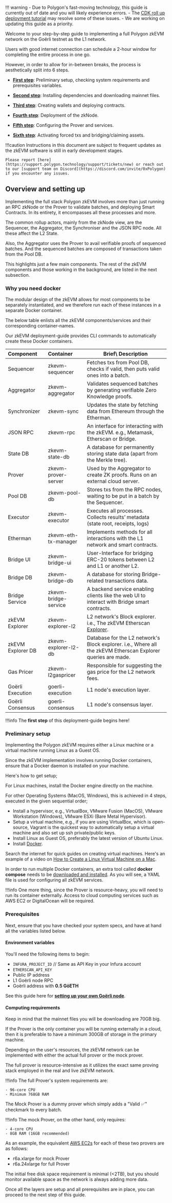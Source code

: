 !!! warning
    - Due to Polygon's fast-moving technology, this guide is currently out of date and you will likely experience errors.
    - The [CDK roll up deployment tutorial](../../../cdk/get-started/deploy-rollup/intro.md) may resolve some of these issues.
    - We are working on updating this guide as a priority.

Welcome to your step-by-step guide to implementing a full Polygon zkEVM network on the Goërli testnet as the L1 network.

Users with good internet connection can schedule a 2-hour window for completing the entire process in one go.

However, in order to allow for in-between breaks, the process is aesthetically split into 6 steps.

- [**First step**](index.md): Preliminary setup, checking system requirements and prerequisites variables.

- [**Second step**](install-dependencies.md): Installing dependencies and downloading mainnet files.

- [**Third step**](create-wallets.md): Creating wallets and deploying contracts.

- [**Fourth step**](deploy-zknode.md): Deployment of the zkNode.

- [**Fifth step**](configure-prover.md): Configuring the Prover and services.

- [**Sixth step**](setup-goerli-node.md): Activating forced txs and bridging/claiming assets.

!!!caution
    Instructions in this document are subject to frequent updates as the zkEVM software is still in early development stages.

    Please report [here](https://support.polygon.technology/support/tickets/new) or reach out to our [support team on Discord](https://discord.com/invite/0xPolygon) if you encounter any issues.

## Overview and setting up

Implementing the full stack Polygon zkEVM involves more than just running an RPC zkNode or the Prover to validate batches, and deploying Smart Contracts. In its entirety, it encompasses all these processes and more.

The common rollup actors, mainly from the zkNode view, are the Sequencer, the Aggregator, the Synchroniser and the JSON RPC node. All these affect the L2 State.

Also, the Aggregator uses the Prover to avail verifiable proofs of sequenced batches. And the sequenced batches are composed of transactions taken from the Pool DB.

This highlights just a few main components. The rest of the zkEVM components and those working in the background, are listed in the next subsection.

### Why you need docker

The modular design of the zkEVM allows for most components to be separately instantiated, and we therefore run each of these instances in a separate Docker container.

The below table enlists all the zkEVM components/services and their corresponding container-names.

Our zkEVM deployment-guide provides CLI commands to automatically create these Docker containers.

| Component         | Container            | Brief\ Description                                           |
| :---------------- | :------------------- | ------------------------------------------------------------ |
| Sequencer         | zkevm-sequencer      | Fetches txs from Pool DB, checks if valid, then puts valid ones into a batch. |
| Aggregator        | zkevm-aggregator     | Validates sequenced batches by generating verifiable Zero Knowledge proofs. |
| Synchronizer      | zkevm-sync           | Updates the state by fetching data from Ethereum through the Etherman. |
| JSON RPC          | zkevm-rpc            | An interface for interacting with the zkEVM. e.g., Metamask, Etherscan or Bridge. |
| State DB          | zkevm-state-db       | A database for permanently storing state data (apart from the Merkle tree). |
| Prover            | zkevm-prover-server  | Used by the Aggregator to create ZK proofs. Runs on an external cloud server. |
| Pool DB           | zkevm-pool-db        | Stores txs from the RPC nodes, waiting to be put in a batch by the Sequencer. |
| Executor          | zkevm-executor       | Executes all processes. Collects results’ metadata (state root, receipts, logs) |
| Etherman          | zkevm-eth-tx-manager | Implements methods for all interactions with the L1 network and smart contracts. |
| Bridge UI         | zkevm-bridge-ui      | User-Interface for bridging ERC-20 tokens between L2 and L1 or another L2. |
| Bridge DB         | zkevm-bridge-db      | A database for storing Bridge-related transactions data.     |
| Bridge Service    | zkevm-bridge-service | A backend service enabling clients like the web UI to interact with Bridge smart contracts. |
| zkEVM Explorer    | zkevm-explorer-l2    | L2 network's Block explorer. i.e., The zkEVM Etherscan [Explorer](https://zkevm.polygonscan.com). |
| zkEVM Explorer DB | zkevm-explorer-l2-db | Database for the L2 network's Block explorer. i.e., Where all the zkEVM Etherscan Explorer queries are made. |
| Gas Pricer        | zkevm-l2gaspricer    | Responsible for suggesting the gas price for the L2 network fees. |
| Goërli Execution  | goerli-execution     | L1 node's execution layer.                                   |
| Goërli Consensus  | goerli-consensus     | L1 node's consensus layer.                                   |

!!!info
    The **first step** of this deployment-guide begins here!

### Preliminary setup

Implementing the Polygon zkEVM requires either a Linux machine or a virtual machine running Linux as a Guest OS.

Since the zkEVM implementation involves running Docker containers, ensure that a Docker daemon is installed on your machine.

Here's how to get setup;

For Linux machines, install the Docker engine directly on the machine.

For other Operating Systems (MacOS, Windows), this is achieved in 4 steps, executed in the given sequential order;

- Install a hypervisor, e.g., VirtualBox, VMware Fusion (MacOS), VMware Workstation (Windows), VMware ESXi (Bare Metal Hypervisor).
- Setup a virtual machine, e.g., if you are using VirtualBox, which is open-source, Vagrant is the quickest way to automatically setup a virtual machine and also set up ssh private/public keys.
- Install Linux as Guest OS, preferably the latest version of Ubuntu Linux.
- Install [Docker](https://docs.docker.com/desktop/install/linux-install/).

Search the internet for quick guides on creating virtual machines. Here's an example of a video on [How to Create a Linux Virtual Machine on a Mac](https://www.youtube.com/watch?v=KAd7FafXfJQ).

In order to run multiple Docker containers, an extra tool called **docker compose** needs to be [downloaded and installed](https://docs.docker.com/compose/install/linux/). As you will see, a YAML file is used for configuring all zkEVM services.

!!!info
    One more thing, since the Prover is resource-heavy, you will need to run its container externally. Access to cloud computing services such as AWS EC2 or DigitalOcean will be required.

### Prerequisites

Next, ensure that you have checked your system specs, and have at hand all the variables listed below.

#### Environment variables

You'll need the following items to begin:

- `INFURA_PROJECT_ID` // Same as API Key in your Infura account
- `ETHERSCAN_API_KEY`
- Public IP address
- L1 Goërli node RPC
- Goërli address with **0.5 GöETH**

See this guide here for [**setting up your own Goërli node**](setup-goerli-node.md).

#### Computing requirements

Keep in mind that the mainnet files you will be downloading are 70GB big.

If the Prover is the only container you will be running externally in a cloud, then it is preferable to have a minimum 300GB of storage in the primary machine.

Depending on the user's resources, the zkEVM network can be implemented with either the actual full prover or the mock prover.

The full prover is resource-intensive as it utilizes the exact same proving stack employed in the real and live zkEVM network.

!!!info
    The full Prover's system requirements are:

    - 96-core CPU
    - Minimum 768GB RAM

The Mock Prover is a dummy prover which simply adds a "Valid ✅" checkmark to every batch.

!!!info
    The mock Prover, on the other hand, only requires:

    - 4-core CPU
    - 8GB RAM (16GB recommended)

As an example, the equivalent [AWS EC2s](https://aws.amazon.com/ec2/instance-types/r6a/) for each of these two provers are as follows:

- r6a.xlarge for mock Prover
- r6a.24xlarge for full Prover

The initial free disk space requirement is minimal (<2TB), but you should monitor available space as the network is always adding more data.

Once all the layers are setup and all prerequisites are in place, you can proceed to the next step of this guide.
